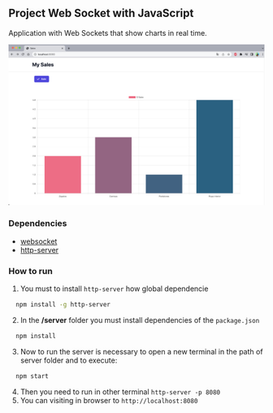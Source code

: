 ## Project Web Socket with JavaScript

Application with Web Sockets that show charts in real time.

![img](./assets/chart.png)


### Dependencies 

- [websocket](https://www.npmjs.com/package/websocket/v/1.0.34)
- [http-server](https://www.npmjs.com/package/http-server/v/14.1.1)


### How to run

1. You must to install `http-server` how global dependencie
```bash
  npm install -g http-server
```
2. In the **/server** folder you must install dependencies of the `package.json`
```bash
  npm install
```
3. Now to run the server is necessary to open a new terminal in the path of server folder and to execute:
```bash
  npm start
```
4. Then you need to run in other terminal `http-server -p 8080`
5. You can visiting in browser to `http://localhost:8080`
